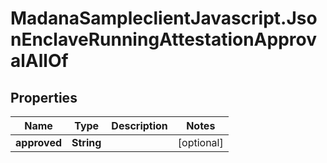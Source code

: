 # MadanaSampleclientJavascript.JsonEnclaveRunningAttestationApprovalAllOf

## Properties

Name | Type | Description | Notes
------------ | ------------- | ------------- | -------------
**approved** | **String** |  | [optional] 


